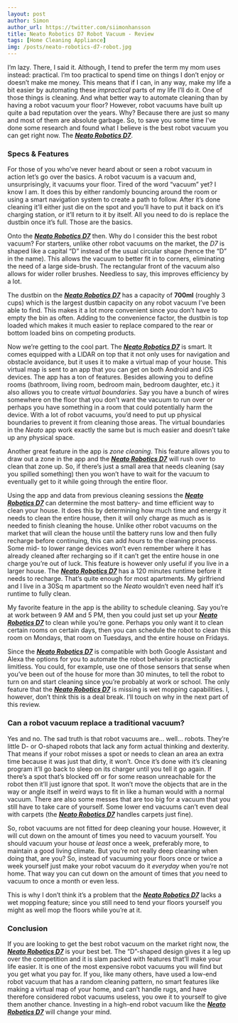 ```yaml
---
layout: post
author: Simon
author_url: https://twitter.com/siimonhansson
title: Neato Robotics D7 Robot Vacuum - Review
tags: [Home Cleaning Appliance]
img: /posts/neato-robotics-d7-robot.jpg
---
```


I’m lazy. There, I said it. Although, I tend to prefer the term my mom uses instead: practical. I’m too practical to spend time on things I don’t enjoy or doesn’t make me money. This means that if I can, in any way, make my life a bit easier by automating these *impractical* parts of my life I’ll do it. One of those things is cleaning. And what better way to automate cleaning than by having a robot vacuum your floor? However, robot vacuums have built up quite a bad reputation over the years. Why? Because there are just so many and most of them are absolute garbage. So, to save you some time I’ve done some research and found what I believe is the best robot vacuum you can get right now. The [***Neato Robotics D7***](https://www.amazon.com/Neato-Robotics-Connected-Featuring-Multiple/dp/B078MPFN55/ref=sr_1_fkmr0_2&tag=reviewhuntr-20). 

### Specs & Features

For those of you who’ve never heard about or seen a robot vacuum in action let’s go over the basics. A robot vacuum is a vacuum and, unsurprisingly, it vacuums your floor. Tired of the word “vacuum” yet? I know I am. It does this by either randomly bouncing around the room or using a smart navigation system to create a path to follow. After it’s done cleaning it’ll either just die on the spot and you’ll have to put it back on it’s charging station, or it’ll return to it by itself. All you need to do is replace the dustbin once it’s full. Those are the basics.

Onto the [***Neato Robotics D7***](https://www.amazon.com/Neato-Robotics-Connected-Featuring-Multiple/dp/B078MPFN55/ref=sr_1_fkmr0_2&tag=reviewhuntr-20) then. Why do I consider this the best robot vacuum? For starters, unlike other robot vacuums on the market, the *D7* is shaped like a capital “D” instead of the usual circular shape (hence the “D” in the name). This allows the vacuum to better fit in to corners, eliminating the need of a large side-brush. The rectangular front of the vacuum also allows for wider roller brushes. Needless to say, this improves efficiency by a lot.

The dustbin on the [***Neato Robotics D7***](https://www.amazon.com/Neato-Robotics-Connected-Featuring-Multiple/dp/B078MPFN55/ref=sr_1_fkmr0_2&tag=reviewhuntr-20) has a capacity of **700ml** (roughly 3 cups) which is the largest dustbin capacity on any robot vacuum I’ve been able to find. This makes it a lot more convenient since you don’t have to empty the bin as often. Adding to the convenience factor, the dustbin is top loaded which makes it much easier to replace compared to the rear or bottom loaded bins on competing products.

Now we’re getting to the cool part. The [***Neato Robotics D7***](https://www.amazon.com/Neato-Robotics-Connected-Featuring-Multiple/dp/B078MPFN55/ref=sr_1_fkmr0_2&tag=reviewhuntr-20) is smart. It comes equipped with a LIDAR on top that it not only uses for navigation and obstacle avoidance, but it uses it to make a virtual map of your house. This virtual map is sent to an app that you can get on both Android and iOS devices. The app has a ton of features. Besides allowing you to define rooms (bathroom, living room, bedroom main, bedroom daughter, etc.) it also allows you to create *virtual boundaries*. Say you have a bunch of wires somewhere on the floor that you don’t want the vacuum to run over or perhaps you have something in a room that could potentially harm the device. With a lot of robot vacuums, you’d need to put up physical boundaries to prevent it from cleaning those areas. The virtual boundaries in the *Neato* app work exactly the same but is much easier and doesn’t take up any physical space.

Another great feature in the app is *zone cleaning*. This feature allows you to draw out a zone in the app and the [***Neato Robotics D7***](https://www.amazon.com/Neato-Robotics-Connected-Featuring-Multiple/dp/B078MPFN55/ref=sr_1_fkmr0_2&tag=reviewhuntr-20) will rush over to clean that zone up. So, if there’s just a small area that needs cleaning (say you spilled something) then you won’t have to wait for the vacuum to eventually get to it while going through the entire floor.

Using the app and data from previous cleaning sessions the [***Neato Robotics D7***](https://www.amazon.com/Neato-Robotics-Connected-Featuring-Multiple/dp/B078MPFN55/ref=sr_1_fkmr0_2&tag=reviewhuntr-20) can determine the most battery- and time efficient way to clean your house. It does this by determining how much time and energy it needs to clean the entire house, then it will only charge as much as is needed to finish cleaning the house. Unlike other robot vacuums on the market that will clean the house until the battery runs low and then fully recharge before continuing, this can add *hours* to the cleaning process. Some mid- to lower range devices won’t even remember where it has already cleaned after recharging so if it can’t get the entire house in one charge you’re out of luck. This feature is however only useful if you live in a larger house. The [***Neato Robotics D7***](https://www.amazon.com/Neato-Robotics-Connected-Featuring-Multiple/dp/B078MPFN55/ref=sr_1_fkmr0_2&tag=reviewhuntr-20) has a 120 minutes runtime before it needs to recharge. That’s quite enough for most apartments. My girlfriend and I live in a 30Sq m apartment so the *Neato* wouldn’t even need half it’s runtime to fully clean.

My favorite feature in the app is the ability to schedule cleaning. Say you’re at work between 9 AM and 5 PM, then you could just set up your [***Neato Robotics D7***](https://www.amazon.com/Neato-Robotics-Connected-Featuring-Multiple/dp/B078MPFN55/ref=sr_1_fkmr0_2&tag=reviewhuntr-20) to clean while you’re gone. Perhaps you only want it to clean certain rooms on certain days, then you can schedule the robot to clean this room on Mondays, that room on Tuesdays, and the entire house on Fridays. 

Since the [***Neato Robotics D7***](https://www.amazon.com/Neato-Robotics-Connected-Featuring-Multiple/dp/B078MPFN55/ref=sr_1_fkmr0_2&tag=reviewhuntr-20) is compatible with both Google Assistant and Alexa the options for you to automate the robot behavior is practically limitless. You could, for example, use one of those sensors that sense when you’ve been out of the house for more than 30 minutes, to tell the robot to turn on and start cleaning since you’re probably at work or school.
The only feature that the [***Neato Robotics D7***](https://www.amazon.com/Neato-Robotics-Connected-Featuring-Multiple/dp/B078MPFN55/ref=sr_1_fkmr0_2&tag=reviewhuntr-20) is missing is wet mopping capabilities. I, however, don’t think this is a deal break. I’ll touch on why in the next part of this review.

### Can a robot vacuum replace a traditional vacuum?

Yes and no. The sad truth is that robot vacuums are… well… robots. They’re little D- or O-shaped robots that lack any form actual thinking and dexterity. That means if your robot misses a spot or needs to clean an area an extra time because it was just that dirty, it won’t. Once it’s done with it’s cleaning program it’ll go back to sleep on its charger until you tell it go again. If there’s a spot that’s blocked off or for some reason unreachable for the robot then it’ll just ignore that spot. It won’t move the objects that are in the way or angle itself in weird ways to fit in like a human would with a normal vacuum. There are also some messes that are too big for a vacuum that you still have to take care of yourself. Some lower end vacuums can’t even deal with carpets (the [***Neato Robotics D7***](https://www.amazon.com/Neato-Robotics-Connected-Featuring-Multiple/dp/B078MPFN55/ref=sr_1_fkmr0_2&tag=reviewhuntr-20) handles carpets just fine).

So, robot vacuums are not fitted for deep cleaning your house. However, it will cut down on the amount of times you need to vacuum yourself. You should vacuum your house *at least* once a week, preferably more, to maintain a good living climate. But you’re not really deep cleaning when doing that, are you? So, instead of vacuuming your floors once or twice a week yourself just make your robot vacuum do it *everyday* when you’re not home. That way you can cut down on the amount of times that *you* need to vacuum to once a month or even less.

This is why I don’t think it’s a problem that the [***Neato Robotics D7***](https://www.amazon.com/Neato-Robotics-Connected-Featuring-Multiple/dp/B078MPFN55/ref=sr_1_fkmr0_2&tag=reviewhuntr-20) lacks a wet mopping feature; since you still need to tend your floors yourself you might as well mop the floors while you’re at it.

### Conclusion

If you are looking to get the best robot vacuum on the market right now, the [***Neato Robotics D7***](https://www.amazon.com/Neato-Robotics-Connected-Featuring-Multiple/dp/B078MPFN55/ref=sr_1_fkmr0_2&tag=reviewhuntr-20) is your best bet. The “D”-shaped design gives it a leg up over the competition and it is slam packed with features that’ll make your life easier. It is one of the most expensive robot vacuums you will find but you get what you pay for. If you, like many others, have used a low-end robot vacuum that has a random cleaning pattern, no smart features like making a virtual map of your home, and can’t handle rugs, and have therefore considered robot vacuums useless, you owe it to yourself to give them another chance. Investing in a high-end robot vacuum like the [***Neato Robotics D7***](https://www.amazon.com/Neato-Robotics-Connected-Featuring-Multiple/dp/B078MPFN55/ref=sr_1_fkmr0_2&tag=reviewhuntr-20) will change your mind.
